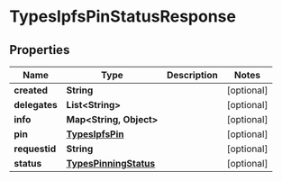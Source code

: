 # TypesIpfsPinStatusResponse

## Properties
Name | Type | Description | Notes
------------ | ------------- | ------------- | -------------
**created** | **String** |  |  [optional]
**delegates** | **List&lt;String&gt;** |  |  [optional]
**info** | **Map&lt;String, Object&gt;** |  |  [optional]
**pin** | [**TypesIpfsPin**](TypesIpfsPin.md) |  |  [optional]
**requestid** | **String** |  |  [optional]
**status** | [**TypesPinningStatus**](TypesPinningStatus.md) |  |  [optional]
